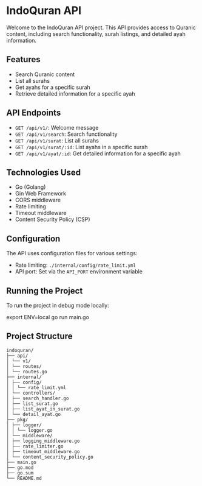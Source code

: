 # IndoQuran API

Welcome to the IndoQuran API project. This API provides access to Quranic content, including search functionality, surah listings, and detailed ayah information.

## Features

- Search Quranic content
- List all surahs
- Get ayahs for a specific surah
- Retrieve detailed information for a specific ayah

## API Endpoints

- `GET /api/v1/`: Welcome message
- `GET /api/v1/search`: Search functionality
- `GET /api/v1/surat`: List all surahs
- `GET /api/v1/surat/:id`: List ayahs in a specific surah
- `GET /api/v1/ayat/:id`: Get detailed information for a specific ayah

## Technologies Used

- Go (Golang)
- Gin Web Framework
- CORS middleware
- Rate limiting
- Timeout middleware
- Content Security Policy (CSP)

## Configuration

The API uses configuration files for various settings:

- Rate limiting: `./internal/config/rate_limit.yml`
- API port: Set via the `API_PORT` environment variable

## Running the Project

To run the project in debug mode locally:


export ENV=local
go run main.go


## Project Structure

```shell
indoquran/ 
├── api/ 
│ └── v1/ 
│ └── routes/ 
│ └── routes.go 
├── internal/ 
│ ├── config/ 
│ │ └── rate_limit.yml 
│ └── controllers/ 
│ ├── search_handler.go 
│ ├── list_surat.go 
│ ├── list_ayat_in_surat.go 
│ └── detail_ayat.go 
├── pkg/ 
│ ├── logger/ 
│ │ └── logger.go 
│ └── middleware/ 
│ ├── logging_middleware.go 
│ ├── rate_limiter.go 
│ ├── timeout_middleware.go 
│ └── content_security_policy.go 
├── main.go 
├── go.mod 
├── go.sum 
└── README.md
```